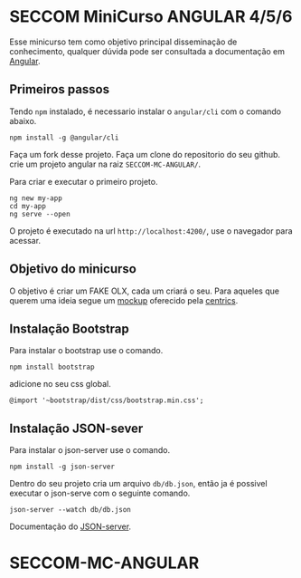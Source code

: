 # SECCOM MiniCurso ANGULAR 4/5/6

Esse minicurso tem como objetivo principal disseminação de conhecimento, qualquer dúvida pode ser consultada a documentação em [Angular](https://angular.io/guide/quickstart).

## Primeiros passos

Tendo `npm` instalado, é necessario instalar o `angular/cli` com o comando abaixo.
```
npm install -g @angular/cli
```

Faça um fork desse projeto.
Faça um clone do repositorio do seu github.
crie um projeto angular na raiz `SECCOM-MC-ANGULAR/`.

Para criar e executar o primeiro projeto.
```
ng new my-app
cd my-app
ng serve --open
```

O projeto é executado na url `http://localhost:4200/`, use o navegador para acessar.

## Objetivo do minicurso

O objetivo é criar um FAKE OLX, cada um criará o seu. Para aqueles que querem uma ideia segue um [mockup](https://projects.invisionapp.com/share/A6GOUOHD4RW#/screens) oferecido pela [centrics](https://github.com/centrics).

## Instalação Bootstrap
Para instalar o bootstrap use o comando.
```
npm install bootstrap
```
adicione no seu css global.
```
@import '~bootstrap/dist/css/bootstrap.min.css';
```

## Instalação JSON-sever
Para instalar o json-server use o comando.
```
npm install -g json-server
```

Dentro do seu projeto cria um arquivo `db/db.json`, então ja é possivel executar o json-serve com o seguinte comando.
```
json-server --watch db/db.json
```

Documentação do [JSON-server](https://github.com/typicode/json-server).


# SECCOM-MC-ANGULAR
